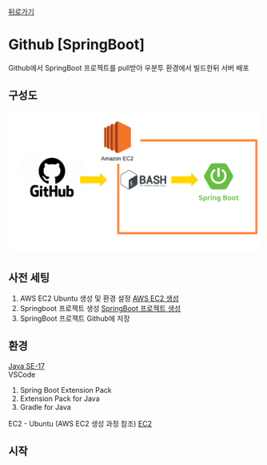 [뒤로가기](../../README.md)

# Github [SpringBoot]

Github에서 SpringBoot 프로젝트를 pull받아
우분투 환경에서 빌드한뒤 서버 배포

## 구성도

![img](../Img/github%20%5BSpringBoot%5D.png)

## 사전 세팅

1. AWS EC2 Ubuntu 생성 및 환경 설정 [AWS EC2 생성](../Document/EC2.md)
2. Springboot 프로젝트 생성 [SpringBoot 프로젝트 생성](../Document/Local%20%5BSpringBoot%5D.md)
3. SpringBoot 프로젝트 Github에 저장

## 환경

[Java SE-17](https://www.oracle.com/java/technologies/javase/jdk17-archive-downloads.html)<br>
VSCode

1. Spring Boot Extension Pack
2. Extension Pack for Java
3. Gradle for Java

EC2 - Ubuntu (AWS EC2 생성 과정 참조)
[EC2](../Document/EC2.md)

## 시작
